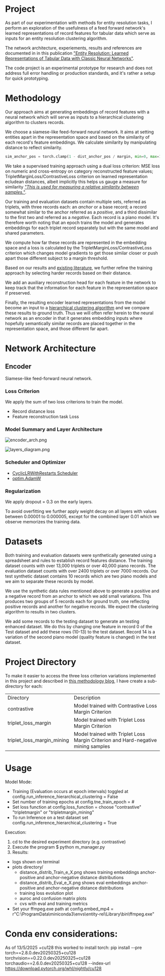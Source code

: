 # Project
As part of our experimentation with methods for entity resolution tasks, I perform an exploration of the usefulness of a feed forward network's learned representations of record features for tabular data which serve as inputs for an entity resolution clustering algorithm.

The network architecture, experiements, results and references are documented in in this publication ["Entity Resolution: Learned Representations of Tabular Data with Classic Neural Networks"](https://app.readytensor.ai/publications/entity-resolution-learned-representations-of-tabular-data-with-classic-neural-networks-MtUrsAPP6Mdt).

The code project is an experimental prototype for research and does not address full error handling or production standards, and it's rather a setup for quick prototyping.

# Methodology
Our approach aims at generating embeddings of record features with a neural network which will serve as inputs to a hierarchical clustering algorithm to clusters records.

We choose a siamese-like feed-forward neural network. It aims at setting entities apart in the representation space and based on the similarity of each record's feature embeddings. We calculate similarity by manipulating distance to reflect similarity. 
```python
sim_anchor_pos = torch.clamp(1 - dist_anchor_pos / margin, min=0, max=1)
```
We take a supervised training approach using a dual loss criterion: MSE loss on numeric and cross-entropy on category reconstructed feature values; TripletMarginLoss/ContrastiveLoss criterion on learned representation ecludean distances, albeit implicitly this helps us gauge a measure for similarity [*"This is used for measuring a relative similarity between samples."*](https://docs.pytorch.org/docs/stable/generated/torch.nn.TripletMarginLoss.html).

Our training and evaluation datasets contain multiple sets, referred as triplets, with three records each: an *anchor* or a base record; a record somewhat similar to the anchor referred as a *positive*, and a third dissimilar to the first two and referred as a *negative*.  Each record is a piano model. It's therefore worth noting that an epoch trains the model and generates embeddings for each triplet record separately but with the same model and shared parameters.

We compute how far these records are represented in the embedding space and a loss is calculated by the TripletMarginLoss/ContrastiveLoss criterion which changes model gradients to get those similar closer or push apart those different subject to a margin threshold.

Based on our results and [existing literature](https://wcxie.github.io/Weicheng-Xie/pdf/ICIP2019.pdf), we further refine the training approach by selecting harder records based on their distance.

We add an auxiliary reconstruction head for each feature in the network to keep track that the information for each feature in the representation space if preserved.

Finally, the resulting encoder learned representations from the model become an input to a [hierarchical clustering algorithm](https://scikit-learn.org/stable/modules/generated/sklearn.cluster.AgglomerativeClustering.html) and we compare these results to ground truth. Thus we will often refer herein to the neural network as an encoder in that it generates embedding inputs where hopefully semantically similar records are placed together in the representation space, and those different far apart.

# Network Architecture
## Encoder
Siamese-like feed-forward neural network.

### Loss Criterion
We apply the sum of two loss criterions to train the model.
- Record distance loss
- Feature reconstruction task Loss

### Model Summary and Layer Architecture
![encoder_arch.png](readme_images/encoder_arch.png)

![layers_diagram.png](readme_images/layers_diagram.png)

### Scheduler and Optimizer
- [CyclicLRWithRestarts Scheduler](https://arxiv.org/abs/1711.05101)
- [optim.AdamW](https://pytorch.org/docs/stable/generated/torch.optim.AdamW.html)

### Regularization
We apply dropout = 0.3 on the early layers.

To avoid overfitting we further apply weight decay on all layers with values between 0.00001 to 0.000005, except for the combined layer 0.01 which we observe memorizes the training data.

# Datasets
Both training and evaluation datasets were synthetically generated using a spreadsheet and rules to establish record features distance. The training dataset counts with over 13,000 triplets or over 40,000 piano records. The evaluation dataset counts with over 2400 triplets or over 7000 records. 
Our test synthetic dataset contains 10 records which are two piano models and we aim to separate these records by model.

We use the synthetic data rules mentioned above to generate a positive and a negative record from an anchor to which we add small variations. This produces two groups of 5 records each for ground truth, one reflecting positive records and another for negative records. We expect the clustering algorithm to results in two clusters.

We add some records to the testing dataset to generate an testing enhanced dataset. We do this by changing one feature in record 0 of the Test dataset and add these rows (10-13) to the test dataset. Record 14 is a variation of the second piano model (quality feature is changed) in the test dataset.

# Project Directory
To make it easier to access the three loss criterion variations implemented in this project and described in [this methodology blog](https://app.readytensor.ai/publications/entity-resolution-learned-representations-of-tabular-data-with-classic-neural-networks-MtUrsAPP6Mdt), I have create a sub-directory for each:

| |  |
|--------|---------|
| Directory | Description |
| contrastive | Model trained with Contrastive Loss Margin Criterion |
| triplet_loss_margin | Model trained with Triplet Loss Margin Criterion |
| triplet_loss_margin_mining | Model trained with Triplet Loss Margin Criterion and Hard-negative mining samples |

# Usage
Model Mode:
- Training (Evaluation occurs at epoch intervals) toggled at config.run_inference_hierarchical_clustering = False
- Set number of training epochs at config.tne_train_epoch = #
- Set loss function at config.loss_function = choose "contrastive" "tripletmargin" or "tripletmargin_mining"
- To run Inference on a test dataset set config.run_inference_hierarchical_clustering = True

Execution:
1. cd to the desired experiment directory (e.g. contrastive)
2. Execute the program
	$ python m_manager.py
3. Results:
- logs shown on terminal
- plots directory/
	- distance_distrib_Train_e_X.png shows training embeddings anchor-positive and anchor-negative distance distributions
	- distance_distrib_Eval_e_X.png shows eval embeddings anchor-positive and anchor-negative distance distributions
	- training loss evolution plot
	- auroc and confusion matrix plots
	- cvs with eval and training metrics
- Set your ffmpeg.exe path at config.embed_mp4 = r"C:\ProgramData\miniconda3\envs\entity-rel\Library\bin\ffmpeg.exe"

# Conda env considerations:
As of 13/5/2025 +cu128 this worked to install torch: pip install --pre torch==2.8.0.dev20250325+cu128 torchvision==0.22.0.dev20250325+cu128 torchaudio==2.6.0.dev20250325+cu128 --index-url https://download.pytorch.org/whl/nightly/cu128